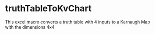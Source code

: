 # truthTableToKvChart
 This excel macro converts a truth table with 4 inputs to a Karnaugh Map with the dimensions 4x4
